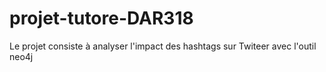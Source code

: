 # projet-tutore-DAR318
Le projet consiste à analyser l'impact des hashtags sur Twiteer avec l'outil neo4j 
